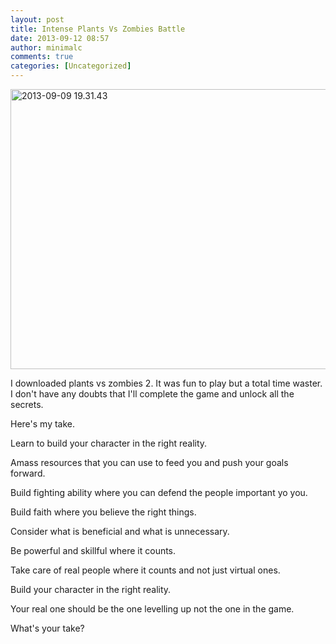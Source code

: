 ```yaml
---
layout: post
title: Intense Plants Vs Zombies Battle
date: 2013-09-12 08:57
author: minimalc
comments: true
categories: [Uncategorized]
---
```

<a href="http://minimalchanges.com/blog/wp-content/uploads/2013/09/2013-09-09-19.31.43.png"><img class=" wp-image-2093 alignnone" alt="2013-09-09 19.31.43" src="http://minimalchanges.com/blog/wp-content/uploads/2013/09/2013-09-09-19.31.43.png" width="672" height="448" /></a>

I downloaded plants vs zombies 2. It was fun to play but a total time waster. I don't have any doubts that I'll complete the game and unlock all the secrets.

Here's my take.

Learn to build your character in the right reality.

Amass resources that you can use to feed you and push your goals forward.

Build fighting ability where you can defend the people important yo you.

Build faith where you believe the right things.

Consider what is beneficial and what is unnecessary.

Be powerful and skillful where it counts.

Take care of real people where it counts and not just virtual ones.

Build your character in the right reality.

Your real one should be the one levelling up not the one in the game.

What's your take?
